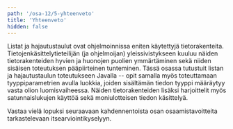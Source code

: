 ```yaml
---
path: '/osa-12/5-yhteenveto'
title: 'Yhteenveto'
hidden: false
---
```


Listat ja hajautustaulut ovat ohjelmoinnissa eniten käytettyjä tietorakenteita. Tietojenkäsittelytieteilijän (ja ohjelmoijan) yleissivistykseen kuuluu näiden tietorakenteiden hyvien ja huonojen puolien ymmärtäminen sekä niiden sisäisen toteutuksen pääpiirteinen tunteminen. Tässä osassa tutustuit listan ja hajautustaulun toteutukseen Javalla -- opit samalla myös toteuttamaan tyyppiparametrien avulla luokkia, joiden sisältämän tiedon tyyppi määräytyy vasta olion luomisvaiheessa. Näiden tietorakenteiden lisäksi harjoittelit myös satunnaislukujen käyttöä sekä moniulotteisen tiedon käsittelyä.

Vastaa vielä lopuksi seuraavaan kahdennentoista osan osaamistavoitteita tarkastelevaan itsearviointikyselyyn.

<quiz id="09ca1c76-5363-52ac-893b-4b578ec04981"></quiz>
